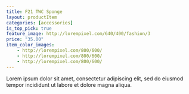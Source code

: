 ```yaml
---
title: F21 TWC Sponge
layout: productItem
categories: [accessories]
is_top_pick: true
feature_image: http://lorempixel.com/640/400/fashion/3
price: "35.00"
item_color_images:
    - http://lorempixel.com/800/600/
    - http://lorempixel.com/800/600/
    - http://lorempixel.com/800/600/
---
```


Lorem ipsum dolor sit amet, consectetur adipiscing elit, sed do eiusmod tempor incididunt ut labore et dolore magna aliqua.
